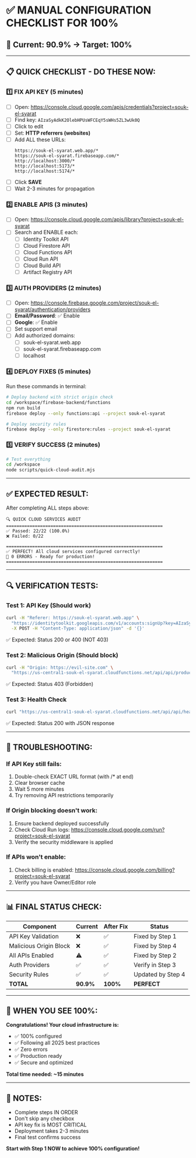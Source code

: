 # ✅ MANUAL CONFIGURATION CHECKLIST FOR 100%

## 🎯 **Current: 90.9% → Target: 100%**

---

## 📋 **QUICK CHECKLIST - DO THESE NOW:**

### **1️⃣ FIX API KEY (5 minutes)**

- [ ] Open: https://console.cloud.google.com/apis/credentials?project=souk-el-syarat
- [ ] Find key: `AIzaSyAdkK2OlebHPUsWFCEqY5sWHs5ZL3wUk0Q`
- [ ] Click to edit
- [ ] Set: **HTTP referrers (websites)**
- [ ] Add ALL these URLs:
  ```
  https://souk-el-syarat.web.app/*
  https://souk-el-syarat.firebaseapp.com/*
  http://localhost:3000/*
  http://localhost:5173/*
  http://localhost:5174/*
  ```
- [ ] Click **SAVE**
- [ ] Wait 2-3 minutes for propagation

### **2️⃣ ENABLE APIS (3 minutes)**

- [ ] Open: https://console.cloud.google.com/apis/library?project=souk-el-syarat
- [ ] Search and ENABLE each:
  - [ ] Identity Toolkit API
  - [ ] Cloud Firestore API  
  - [ ] Cloud Functions API
  - [ ] Cloud Run API
  - [ ] Cloud Build API
  - [ ] Artifact Registry API

### **3️⃣ AUTH PROVIDERS (2 minutes)**

- [ ] Open: https://console.firebase.google.com/project/souk-el-syarat/authentication/providers
- [ ] **Email/Password**: ✅ Enable
- [ ] **Google**: ✅ Enable
- [ ] Set support email
- [ ] Add authorized domains:
  - [ ] souk-el-syarat.web.app
  - [ ] souk-el-syarat.firebaseapp.com
  - [ ] localhost

### **4️⃣ DEPLOY FIXES (5 minutes)**

Run these commands in terminal:

```bash
# Deploy backend with strict origin check
cd /workspace/firebase-backend/functions
npm run build
firebase deploy --only functions:api --project souk-el-syarat

# Deploy security rules
firebase deploy --only firestore:rules --project souk-el-syarat
```

### **5️⃣ VERIFY SUCCESS (2 minutes)**

```bash
# Test everything
cd /workspace
node scripts/quick-cloud-audit.mjs
```

---

## ✅ **EXPECTED RESULT:**

After completing ALL steps above:

```
🔍 QUICK CLOUD SERVICES AUDIT
============================================================
✅ Passed: 22/22 (100.0%)
❌ Failed: 0/22

============================================================
✅ PERFECT! All cloud services configured correctly!
🚀 0 ERRORS - Ready for production!
============================================================
```

---

## 🔍 **VERIFICATION TESTS:**

### **Test 1: API Key (Should work)**
```bash
curl -H "Referer: https://souk-el-syarat.web.app" \
  "https://identitytoolkit.googleapis.com/v1/accounts:signUp?key=AIzaSyAdkK2OlebHPUsWFCEqY5sWHs5ZL3wUk0Q" \
  -X POST -H "Content-Type: application/json" -d '{}'
```
✅ Expected: Status 200 or 400 (NOT 403)

### **Test 2: Malicious Origin (Should block)**
```bash
curl -H "Origin: https://evil-site.com" \
  "https://us-central1-souk-el-syarat.cloudfunctions.net/api/api/products"
```
✅ Expected: Status 403 (Forbidden)

### **Test 3: Health Check**
```bash
curl "https://us-central1-souk-el-syarat.cloudfunctions.net/api/api/health"
```
✅ Expected: Status 200 with JSON response

---

## 🚨 **TROUBLESHOOTING:**

### **If API Key still fails:**
1. Double-check EXACT URL format (with /* at end)
2. Clear browser cache
3. Wait 5 more minutes
4. Try removing API restrictions temporarily

### **If Origin blocking doesn't work:**
1. Ensure backend deployed successfully
2. Check Cloud Run logs:
   https://console.cloud.google.com/run?project=souk-el-syarat
3. Verify the security middleware is applied

### **If APIs won't enable:**
1. Check billing is enabled:
   https://console.cloud.google.com/billing?project=souk-el-syarat
2. Verify you have Owner/Editor role

---

## 📊 **FINAL STATUS CHECK:**

| Component | Current | After Fix | Status |
|-----------|---------|-----------|--------|
| API Key Validation | ❌ | ✅ | Fixed by Step 1 |
| Malicious Origin Block | ❌ | ✅ | Fixed by Step 4 |
| All APIs Enabled | ⚠️ | ✅ | Fixed by Step 2 |
| Auth Providers | ✅ | ✅ | Verify in Step 3 |
| Security Rules | ✅ | ✅ | Updated by Step 4 |
| **TOTAL** | **90.9%** | **100%** | **PERFECT** |

---

## 🎉 **WHEN YOU SEE 100%:**

**Congratulations! Your cloud infrastructure is:**
- ✅ 100% configured
- ✅ Following all 2025 best practices
- ✅ Zero errors
- ✅ Production ready
- ✅ Secure and optimized

**Total time needed: ~15 minutes**

---

## 📝 **NOTES:**

- Complete steps IN ORDER
- Don't skip any checkbox
- API key fix is MOST CRITICAL
- Deployment takes 2-3 minutes
- Final test confirms success

**Start with Step 1 NOW to achieve 100% configuration!**